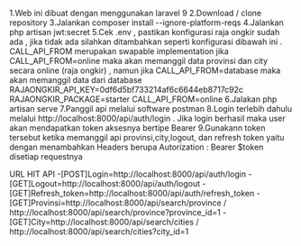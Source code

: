 
1.Web ini dibuat dengan menggunakan laravel 9
2.Download / clone repository
3.Jalankan composer install --ignore-platform-reqs
4.Jalankan php artisan jwt:secret
5.Cek .env , pastikan konfigurasi raja ongkir sudah ada , jika tidak ada silahkan ditambahkan seperti konfigurasi dibawah ini . CALL_API_FROM merupakan swapable implementation jika CALL_API_FROM=online maka akan memanggil data provinsi dan city secara online (raja ongkir) , namun jika CALL_API_FROM=database maka akan memanggil data dari database
    RAJAONGKIR_API_KEY=0df6d5bf733214af6c6644eb8717c92c
    RAJAONGKIR_PACKAGE=starter
    CALL_API_FROM=online
6.Jalakan php artisan serve
7.Panggil api melalui software postman
8.Login terlebih dahulu melalui http://localhost:8000/api/auth/login . Jika login berhasil maka user akan mendapatkan token aksesnya bertipe Bearer
9.Gunakann token tersebut ketika memanggil api provinsi,city,logout, dan refresh token yaitu dengan menambahkan Headers berupa Autorization : Bearer $token disetiap requestnya

URL HIT API
-[POST]Login=http://localhost:8000/api/auth/login
-[GET]Logout=http://localhost:8000/api/auth/logout
-[GET]Refresh_token=http://localhost:8000/api/auth/refresh_token
-[GET]Provinsi=http://localhost:8000/api/search/province / http://localhost:8000/api/search/province?province_id=1
-[GET]City=http://localhost:8000/api/search/cities / http://localhost:8000/api/search/cities?city_id=1

